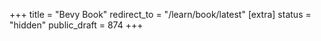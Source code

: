 +++
title = "Bevy Book"
redirect_to = "/learn/book/latest"
[extra]
status = "hidden"
public_draft = 874
+++
